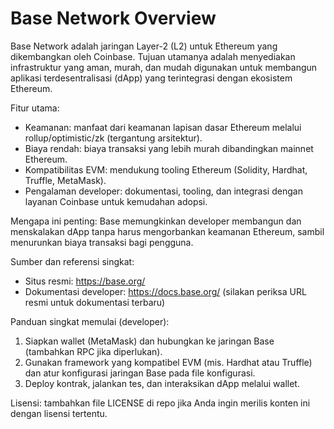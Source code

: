 # Base Network Overview

Base Network adalah jaringan Layer-2 (L2) untuk Ethereum yang dikembangkan oleh Coinbase. Tujuan utamanya adalah menyediakan infrastruktur yang aman, murah, dan mudah digunakan untuk membangun aplikasi terdesentralisasi (dApp) yang terintegrasi dengan ekosistem Ethereum.

Fitur utama:
- Keamanan: manfaat dari keamanan lapisan dasar Ethereum melalui rollup/optimistic/zk (tergantung arsitektur). 
- Biaya rendah: biaya transaksi yang lebih murah dibandingkan mainnet Ethereum.
- Kompatibilitas EVM: mendukung tooling Ethereum (Solidity, Hardhat, Truffle, MetaMask).
- Pengalaman developer: dokumentasi, tooling, dan integrasi dengan layanan Coinbase untuk kemudahan adopsi.

Mengapa ini penting:
Base memungkinkan developer membangun dan menskalakan dApp tanpa harus mengorbankan keamanan Ethereum, sambil menurunkan biaya transaksi bagi pengguna.

Sumber dan referensi singkat:
- Situs resmi: https://base.org/
- Dokumentasi developer: https://docs.base.org/ (silakan periksa URL resmi untuk dokumentasi terbaru)

Panduan singkat memulai (developer):
1. Siapkan wallet (MetaMask) dan hubungkan ke jaringan Base (tambahkan RPC jika diperlukan).
2. Gunakan framework yang kompatibel EVM (mis. Hardhat atau Truffle) dan atur konfigurasi jaringan Base pada file konfigurasi.
3. Deploy kontrak, jalankan tes, dan interaksikan dApp melalui wallet.

Lisensi: tambahkan file LICENSE di repo jika Anda ingin merilis konten ini dengan lisensi tertentu.
